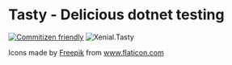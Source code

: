 # Tasty - Delicious dotnet testing

[![Commitizen friendly](https://img.shields.io/badge/commitizen-friendly-brightgreen.svg)](http://commitizen.github.io/cz-cli/) ![Xenial.Tasty](https://github.com/xenial-io/Tasty/workflows/Xenial.Tasty/badge.svg)

<!-- markdownlint-disable no-inline-html -->
<div>Icons made by <a href="https://www.flaticon.com/authors/freepik" title="Freepik">Freepik</a> from <a href="https://www.flaticon.com/" title="Flaticon">www.flaticon.com</a></div>
